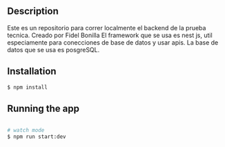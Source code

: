
## Description

Este es un repositorio para correr localmente el backend de la prueba tecnica. Creado por Fidel Bonilla
El framework que se usa es nest js, util especiamente para conecciones de base de datos y usar apis.
La base de datos que se usa es posgreSQL.



## Installation

```bash
$ npm install
```

## Running the app

```bash

# watch mode
$ npm run start:dev

```

